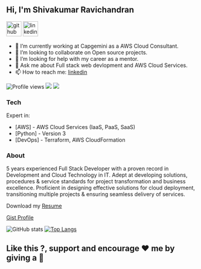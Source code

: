 ## Hi, I'm Shivakumar Ravichandran

[<img src='https://cdn.jsdelivr.net/npm/simple-icons@3.0.1/icons/github.svg' alt='github' height='40'>](https://github.com/ShivakumarRavi)  [<img src='https://cdn.jsdelivr.net/npm/simple-icons@3.0.1/icons/linkedin.svg' alt='linkedin' height='40'>](https://www.linkedin.com/in/shivakumarmcet/)  

- 🔭 I’m currently working at Capgemini as a AWS Cloud Consultant.
- 👯 I’m looking to collaborate on Open source projects.
- 🤔 I’m looking for help with my career as a mentor.
- 💬 Ask me about Full stack web devlopment and AWS Cloud Services.
- 📫 How to reach me: [linkedin](https://www.linkedin.com/in/shivakumarmcet)

![Profile views](https://gpvc.arturio.dev/ShivakumarRavi)  <img src="https://img.shields.io/github/followers/ShivakumarRavi?label=Follow" style=" float:left, margin-right:10px" /> [<img src="https://img.shields.io/badge/linkedin-follow-red" style=" float:left, margin-right:10px" />](https://www.linkedin.com/in/shivakumarmcet)

### Tech

Expert in:

* [AWS] - AWS Cloud Services (IaaS, PaaS, SaaS)
* [Python] - Version 3
* [DevOps] - Terraform, AWS CloudFormation

### About

5 years experienced Full Stack Developer with a proven record in Development and Cloud Technology in IT. Adept at developing solutions, procedures & service standards for project transformation and business excellence. Proficient in designing effective solutions for cloud deployment, transitioning multiple projects & ensuring seamless delivery of services.

Download my [Resume](https://github.com/ShivakumarRavi/ShivakumarRavi/blob/master/Resume.pdf)

[Gist Profile](https://gist.github.com/ShivakumarRavi)

![GitHub stats](https://github-readme-stats.vercel.app/api?username=ShivakumarRavi&show_icons=true)  [![Top Langs](https://github-readme-stats.vercel.app/api/top-langs/?username=ShivakumarRavi)](https://github.com/ShivakumarRavi/ShivakumarRavi)

## Like this ?, support and encourage  :heart: me by giving a  :star2:

